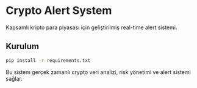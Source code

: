 # Crypto Alert System

Kapsamlı kripto para piyasası için geliştirilmiş real-time alert sistemi.

## Kurulum

```bash
pip install -r requirements.txt
```

Bu sistem gerçek zamanlı crypto veri analizi, risk yönetimi ve alert sistemi sağlar.